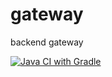 # gateway
backend gateway

[![Java CI with Gradle](https://github.com/liccioni/gateway/actions/workflows/gradle.yml/badge.svg)](https://github.com/liccioni/gateway/actions/workflows/gradle.yml)